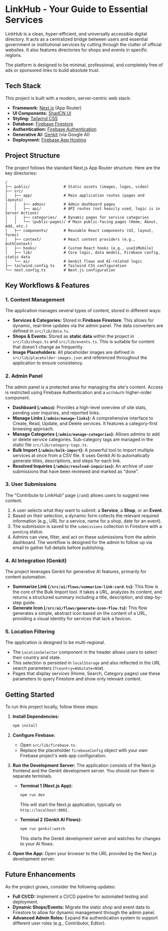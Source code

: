 # LinkHub - Your Guide to Essential Services

LinkHub is a clean, hyper-efficient, and universally accessible digital directory. It acts as a centralized bridge between users and essential government or institutional services by cutting through the clutter of official websites. It also features directories for shops and events in specific regions.

The platform is designed to be minimal, professional, and completely free of ads or sponsored links to build absolute trust.

## Tech Stack

This project is built with a modern, server-centric web stack:

- **Framework:** [Next.js](https://nextjs.org/) (App Router)
- **UI Components:** [ShadCN UI](https://ui.shadcn.com/)
- **Styling:** [Tailwind CSS](https://tailwindcss.com/)
- **Database:** [Firebase Firestore](https://firebase.google.com/docs/firestore)
- **Authentication:** [Firebase Authentication](https://firebase.google.com/docs/auth)
- **Generative AI:** [Genkit](https://firebase.google.com/docs/genkit) (via Google AI)
- **Deployment:** [Firebase App Hosting](https://firebase.google.com/docs/hosting)

## Project Structure

The project follows the standard Next.js App Router structure. Here are the key directories:

```
/
├── public/               # Static assets (images, logos, video)
├── src/
│   ├── app/              # Main application routes (pages and layouts)
│   │   ├── admin/        # Admin dashboard pages
│   │   ├── api/          # API routes (not heavily used, logic is in Server Actions)
│   │   ├── categories/   # Dynamic pages for service categories
│   │   └── (public-pages)/ # Main public-facing pages (Home, About, Add, etc.)
│   ├── components/       # Reusable React components (UI, layout, forms)
│   ├── context/          # React context providers (e.g., AuthContext)
│   ├── hooks/            # Custom React hooks (e.g., useIsMobile)
│   ├── lib/              # Core logic, data models, Firebase config, static data
│   └── ai/               # Genkit flows and AI-related logic
├── tailwind.config.ts    # Tailwind CSS configuration
└── next.config.ts        # Next.js configuration
```

## Key Workflows & Features

### 1. Content Management

The application manages several types of content, stored in different ways:

- **Services & Categories:** Stored in **Firebase Firestore**. This allows for dynamic, real-time updates via the admin panel. The data converters are defined in `src/lib/data.ts`.
- **Shops & Events:** Stored as **static data** within the project in `src/lib/shops.ts` and `src/lib/events.ts`. This is suitable for content that doesn't change as frequently.
- **Image Placeholders:** All placeholder images are defined in `src/lib/placeholder-images.json` and referenced throughout the application to ensure consistency.

### 2. Admin Panel

The admin panel is a protected area for managing the site's content. Access is restricted using Firebase Authentication and a `withAuth` higher-order component.

- **Dashboard (`/admin`):** Provides a high-level overview of site stats, pending user inquiries, and reported links.
- **Manage Links (`/admin/manage-links`):** A comprehensive interface to Create, Read, Update, and Delete services. It features a category-first browsing approach.
- **Manage Categories (`/admin/manage-categories`):** Allows admins to add or delete service categories. Sub-category tags are managed in the static file `src/lib/category-tags.ts`.
- **Bulk Import (`/admin/bulk-import`):** A powerful tool to import multiple services at once from a CSV file. It uses Genkit AI to automatically generate titles, descriptions, and steps for each link.
- **Resolved Inquiries (`/admin/resolved-inquiries`):** An archive of user submissions that have been reviewed and marked as "done".

### 3. User Submissions

The "Contribute to LinkHub" page (`/add`) allows users to suggest new content.

1.  A user selects what they want to submit: a **Service**, a **Shop**, or an **Event**.
2.  Based on their selection, a dynamic form collects the relevant required information (e.g., URL for a service, name for a shop, date for an event).
3.  The submission is saved to the `submissions` collection in Firestore with a `pending` status.
4.  Admins can view, filter, and act on these submissions from the admin dashboard. The workflow is designed for the admin to follow up via email to gather full details before publishing.

### 4. AI Integration (Genkit)

The project leverages Genkit for generative AI features, primarily for content automation.

- **Summarize Link (`/src/ai/flows/summarize-link-card.ts`):** This flow is the core of the Bulk Import tool. It takes a URL, analyzes its content, and returns a structured summary including a title, description, and step-by-step guide.
- **Generate Icon (`/src/ai/flows/generate-icon-flow.ts`):** This flow generates a simple, abstract icon based on the content of a URL, providing a visual identity for services that lack a favicon.

### 5. Location Filtering

The application is designed to be multi-regional.

- The `LocationSelector` component in the header allows users to select their country and state.
- This selection is persisted in `localStorage` and also reflected in the URL search parameters (`?country=AU&state=NSW`).
- Pages that display services (Home, Search, Category pages) use these parameters to query Firestore and show only relevant content.

## Getting Started

To run this project locally, follow these steps:

1.  **Install Dependencies:**
    ```bash
    npm install
    ```

2.  **Configure Firebase:**
    - Open `src/lib/firebase.ts`.
    - Replace the placeholder `firebaseConfig` object with your own Firebase project's web app configuration.

3.  **Run the Development Server:**
    The application consists of the Next.js frontend and the Genkit development server. You should run them in separate terminals.

    - **Terminal 1 (Next.js App):**
      ```bash
      npm run dev
      ```
      This will start the Next.js application, typically on `http://localhost:9002`.

    - **Terminal 2 (Genkit AI Flows):**
      ```bash
      npm run genkit:watch
      ```
      This starts the Genkit development server and watches for changes to your AI flows.

4.  **Open the App:**
    Open your browser to the URL provided by the Next.js development server.

## Future Enhancements

As the project grows, consider the following updates:

- **Full CI/CD:** Implement a CI/CD pipeline for automated testing and deployment.
- **Dynamic Shops/Events:** Migrate the static shop and event data to Firestore to allow for dynamic management through the admin panel.
- **Advanced Admin Roles:** Expand the authentication system to support different user roles (e.g., Contributor, Editor).
